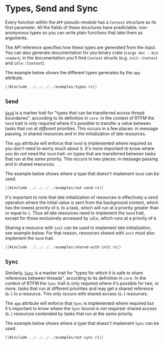 # Types, Send and Sync

Every function within the `APP` pseudo-module has a `Context` structure as its
first parameter. All the fields of these structures have predictable,
non-anonymous types so you can write plain functions that take them as arguments.

The API reference specifies how these types are generated from the input. You
can also generate documentation for you binary crate (`cargo doc --bin <name>`);
in the documentation you'll find `Context` structs (e.g. `init::Context` and
`idle::Context`).

The example below shows the different types generates by the `app` attribute.

``` rust
{{#include ../../../../examples/types.rs}}
```

## `Send`

[`Send`] is a marker trait for "types that can be transferred across thread
boundaries", according to its definition in `core`. In the context of RTFM the
`Send` trait is only required where it's possible to transfer a value between
tasks that run at *different* priorities. This occurs in a few places: in
message passing, in shared resources and in the initialization of late
resources.

[`Send`]: https://doc.rust-lang.org/core/marker/trait.Send.html

The `app` attribute will enforce that `Send` is implemented where required so
you don't need to worry much about it. It's more important to know where you do
*not* need the `Send` trait: on types that are transferred between tasks that
run at the *same* priority. This occurs in two places: in message passing and in
shared resources.

The example below shows where a type that doesn't implement `Send` can be used.

``` rust
{{#include ../../../../examples/not-send.rs}}
```

It's important to note that late initialization of resources is effectively a
send operation where the initial value is sent from the background context,
which has the lowest priority of `0`, to a task, which will run at a priority
greater than or equal to `1`. Thus all late resources need to implement the
`Send` trait, except for those exclusively accessed by `idle`, which runs at a
priority of `0`.

Sharing a resource with `init` can be used to implement late initialization, see
example below. For that reason, resources shared with `init` must also implement
the `Send` trait.

``` rust
{{#include ../../../../examples/shared-with-init.rs}}
```

## `Sync`

Similarly, [`Sync`] is a marker trait for "types for which it is safe to share
references between threads", according to its definition in `core`. In the
context of RTFM the `Sync` trait is only required where it's possible for two,
or more, tasks that run at different priorities and may get a shared reference
(`&-`) to a resource. This only occurs with shared access (`&-`) resources.

[`Sync`]: https://doc.rust-lang.org/core/marker/trait.Sync.html

The `app` attribute will enforce that `Sync` is implemented where required but
it's important to know where the `Sync` bound is not required: shared access
(`&-`) resources contended by tasks that run at the *same* priority.

The example below shows where a type that doesn't implement `Sync` can be used.

``` rust
{{#include ../../../../examples/not-sync.rs}}
```

